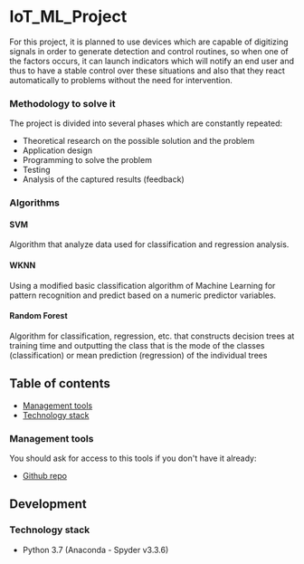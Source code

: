 # IoT_ML_Project

For this project, it is planned to use devices which are capable of digitizing signals in order to generate detection and control routines, so when one of the factors occurs, it can launch indicators which will notify an end user and thus to have a stable control over these situations and also that they react automatically to problems without the need for intervention.

### Methodology to solve it

The project is divided into several phases which are constantly repeated:

* Theoretical research on the possible solution and the problem
* Application design
* Programming to solve the problem
* Testing
* Analysis of the captured results (feedback)

### Algorithms 

#### SVM
Algorithm that analyze data used for classification and regression analysis.

#### WKNN
Using a modified basic classification algorithm of Machine Learning for pattern recognition and predict based on a numeric predictor variables.

#### Random Forest
Algorithm for classification, regression, etc. that constructs decision trees at training time and outputting the class that is the mode of the classes (classification) or mean prediction (regression) of the individual trees

## Table of contents

* [Management tools](#management-tools)
* [Technology stack](#technology-stack)

### Management tools

You should ask for access to this tools if you don't have it already:

* [Github repo](https://github.com/Mickey1412/IoT_ML_Project)

## Development
### Technology stack
* Python 3.7 (Anaconda - Spyder v3.3.6)

